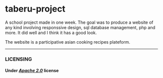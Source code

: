 # taberu-project

A school project made in one week. The goal was to produce a website of any kind involving responssive design, sql database management, php and more.
It did well and I think it has a good look.

The website is a participative asian cooking recipes plateform.

---

###   LICENSING
#### **Under *[Apache 2.0](http://www.apache.org/licenses/LICENSE-2.0)* license**
